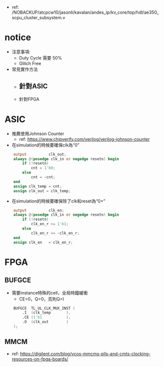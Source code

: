 - ref: /NOBACKUP/atcpcw10/jasonli/kavalan/andes_ip/kv_core/top/hdl/ae350_scpu_cluster_subsystem.v
# notice

- 注意事項:
	- Duty Cycle 需要 50%
	- Glitch Free
- 常見實作方法
	- 針對ASIC
		- 
	- 針對FPGA
# ASIC

- 推薦使用Johnson Counter
	- ref: https://www.chipverify.com/verilog/verilog-johnson-counter
- 在simulation的時候要確保clk為“0”

```verilog
	output			clk_out;
	always @(posedge clk_in or negedge resetn) begin
		if (!resetn)
			cnt = 1'b0;
		else
			cnt = ~cnt;
	end
	assign clk_temp = cnt;
	assign clk_out = clk_temp;
```

- 在simulation的時候要確保除了clk和reset為“0+”

```verilog
	output			clk_en;
	always @(posedge clk_in or negedge resetn) begin
		if (!resetn)
			clk_en_r <= 1'b1;
		else
			clk_en_r <= ~clk_en_r;
	end
	assign clk_en   = clk_en_r;
```

# FPGA
## BUFGCE

- 需要instance特殊的cell，全局時鐘緩衝
	- CE=0，Q=0，否則Q=I
```verilog
	BUFGCE	TL_UL_CLK_MUX_INST (
		.I	(clk_temp		),
		.CE	(1'b1			),
		.O	(clk_out		)
	);
```

## MMCM

- ref: https://digilent.com/blog/vcos-mmcms-plls-and-cmts-clocking-resources-on-fpga-boards/